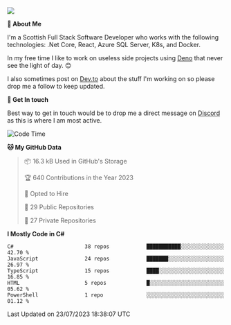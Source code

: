 <img src="https://github.com/jasonhughes94/jasonhughes94/blob/main/header.png?raw=true">

**:tangerine: About Me**

I'm a Scottish Full Stack Software Developer who works with the following technologies: .Net Core, React, Azure SQL Server, K8s, and Docker.

In my free time I like to work on useless side projects using [Deno](https://deno.land/) that never see the light of day. 😊

I also sometimes post on [Dev.to](https://dev.to/jasonhughes94) about the stuff I'm working on so please drop me a follow to keep updated.

**:speech_balloon: Get In touch**

Best way to get in touch would be to drop me a direct message on [Discord](https://discordapp.com/users/206498666976903169) as this is where I am most active.

<!--START_SECTION:waka-->
![Code Time](http://img.shields.io/badge/Code%20Time-1%2C106%20hrs%2051%20mins-blue)

**🐱 My GitHub Data** 

> 📦 16.3 kB Used in GitHub's Storage 
 > 
> 🏆 640 Contributions in the Year 2023
 > 
> 💼 Opted to Hire
 > 
> 📜 29 Public Repositories 
 > 
> 🔑 27 Private Repositories 
 > 
**I Mostly Code in C#** 

```text
C#                       38 repos            ███████████░░░░░░░░░░░░░░   42.70 % 
JavaScript               24 repos            ███████░░░░░░░░░░░░░░░░░░   26.97 % 
TypeScript               15 repos            ████░░░░░░░░░░░░░░░░░░░░░   16.85 % 
HTML                     5 repos             █░░░░░░░░░░░░░░░░░░░░░░░░   05.62 % 
PowerShell               1 repo              ░░░░░░░░░░░░░░░░░░░░░░░░░   01.12 % 
```




 Last Updated on 23/07/2023 18:38:07 UTC
<!--END_SECTION:waka-->
